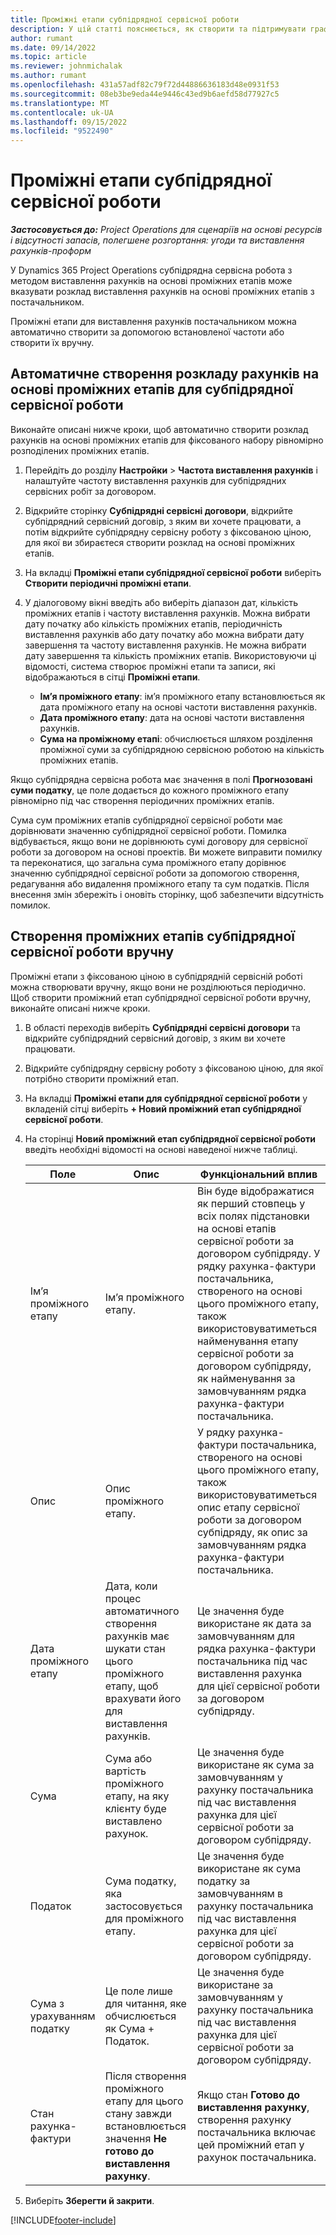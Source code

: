 ```yaml
---
title: Проміжні етапи субпідрядної сервісної роботи
description: У цій статті пояснюється, як створити та підтримувати графік рахунків-фактур на основі проміжних етапів для субпідряду з постачальником.
author: rumant
ms.date: 09/14/2022
ms.topic: article
ms.reviewer: johnmichalak
ms.author: rumant
ms.openlocfilehash: 431a57adf82c79f72d44886636183d48e0931f53
ms.sourcegitcommit: 08eb3be9eda44e9446c43ed9b6aefd58d77927c5
ms.translationtype: MT
ms.contentlocale: uk-UA
ms.lasthandoff: 09/15/2022
ms.locfileid: "9522490"
---
```

# <a name="subcontract-line-milestones"></a>Проміжні етапи субпідрядної сервісної роботи

_**Застосовується до:** Project Operations для сценаріїв на основі ресурсів і відсутності запасів, полегшене розгортання: угоди та виставлення рахунків-проформ_

У Dynamics 365 Project Operations субпідрядна сервісна робота з методом виставлення рахунків на основі проміжних етапів може вказувати розклад виставлення рахунків на основі проміжних етапів з постачальником.

Проміжні етапи для виставлення рахунків постачальником можна автоматично створити за допомогою встановленої частоти або створити їх вручну.

## <a name="automatically-create-a-milestone-based-invoice-schedule-for-a-subcontract-line"></a>Автоматичне створення розкладу рахунків на основі проміжних етапів для субпідрядної сервісної роботи

Виконайте описані нижче кроки, щоб автоматично створити розклад рахунків на основі проміжних етапів для фіксованого набору рівномірно розподілених проміжних етапів.

1. Перейдіть до розділу **Настройки** > **Частота виставлення рахунків** і налаштуйте частоту виставлення рахунків для субпідрядних сервісних робіт за договором.
2. Відкрийте сторінку **Субпідрядні сервісні договори**, відкрийте субпідрядний сервісний договір, з яким ви хочете працювати, а потім відкрийте субпідрядну сервісну роботу з фіксованою ціною, для якої ви збираєтеся створити розклад на основі проміжних етапів.
3. На вкладці **Проміжні етапи субпідрядної сервісної роботи** виберіть **Створити періодичні проміжні етапи**.
4. У діалоговому вікні введіть або виберіть діапазон дат, кількість проміжних етапів і частоту виставлення рахунків. Можна вибрати дату початку або кількість проміжних етапів, періодичність виставлення рахунків або дату початку або можна вибрати дату завершення та частоту виставлення рахунків. Не можна вибрати дату завершення та кількість проміжних етапів.
Використовуючи ці відомості, система створює проміжні етапи та записи, які відображаються в сітці **Проміжні етапи**.

   - **Ім’я проміжного етапу**: ім’я проміжного етапу встановлюється як дата проміжного етапу на основі частоти виставлення рахунків.
   - **Дата проміжного етапу**: дата на основі частоти виставлення рахунків.
   - **Сума на проміжному етапі**: обчислюється шляхом розділення проміжної суми за субпідрядною сервісною роботою на кількість проміжних етапів.

Якщо субпідрядна сервісна робота має значення в полі **Прогнозовані суми податку**, це поле додається до кожного проміжного етапу рівномірно під час створення періодичних проміжних етапів.

Сума сум проміжних етапів субпідрядної сервісної роботи має дорівнювати значенню субпідрядної сервісної роботи. Помилка відбувається, якщо вони не дорівнюють сумі договору для сервісної роботи за договором на основі проектів. Ви можете виправити помилку та переконатися, що загальна сума проміжного етапу дорівнює значенню субпідрядної сервісної роботи за допомогою створення, редагування або видалення проміжного етапу та сум податків. Після внесення змін збережіть і оновіть сторінку, щоб забезпечити відсутність помилок.

## <a name="manually-create-subcontract-line-milestones"></a>Створення проміжних етапів субпідрядної сервісної роботи вручну

Проміжні етапи з фіксованою ціною в субпідрядній сервісній роботі можна створювати вручну, якщо вони не розділюються періодично. Щоб створити проміжний етап субпідрядної сервісної роботи вручну, виконайте описані нижче кроки.

1. В області переходів виберіть **Субпідрядні сервісні договори** та відкрийте субпідрядний сервісний договір, з яким ви хочете працювати.
2. Відкрийте субпідрядну сервісну роботу з фіксованою ціною, для якої потрібно створити проміжний етап.
3. На вкладці **Проміжні етапи для субпідрядної сервісної роботи** у вкладеній сітці виберіть **+ Новий проміжний етап субпідрядної сервісної роботи**.
4. На сторінці **Новий проміжний етап субпідрядної сервісної роботи** введіть необхідні відомості на основі наведеної нижче таблиці.

    | Поле | Опис |Функціональний вплив|
    | --- | --- |----------------------|
    | Ім’я проміжного етапу | Ім’я проміжного етапу. |Він буде відображатися як перший стовпець у всіх полях підстановки на основі етапів сервісної роботи за договором субпідряду. У рядку рахунка-фактури постачальника, створеного на основі цього проміжного етапу, також використовуватиметься найменування етапу сервісної роботи за договором субпідряду, як найменування за замовчуванням рядка рахунка-фактури постачальника.|
    | Опис | Опис проміжного етапу. |У рядку рахунка-фактури постачальника, створеного на основі цього проміжного етапу, також використовуватиметься опис етапу сервісної роботи за договором субпідряду, як опис за замовчуванням рядка рахунка-фактури постачальника.|
    | Дата проміжного етапу | Дата, коли процес автоматичного створення рахунків має шукати стан цього проміжного етапу, щоб врахувати його для виставлення рахунків.| Це значення буде використане як дата за замовчуванням для рядка рахунка-фактури постачальника під час виставлення рахунка для цієї сервісної роботи за договором субпідряду. |
    | Сума | Сума або вартість проміжного етапу, на яку клієнту буде виставлено рахунок. |Це значення буде використане як сума за замовчуванням у рахунку постачальника під час виставлення рахунка для цієї сервісної роботи за договором субпідряду. |
    | Податок | Сума податку, яка застосовується для проміжного етапу.| Це значення буде використане як сума податку за замовчуванням в рахунку постачальника під час виставлення рахунка для цієї сервісної роботи за договором субпідряду. |
    | Сума з урахуванням податку | Це поле лише для читання, яке обчислюється як Сума + Податок.|Це значення буде використане за замовчуванням у рахунку постачальника під час виставлення рахунка для цієї сервісної роботи за договором субпідряду. |
    | Стан рахунка-фактури | Після створення проміжного етапу для цього стану завжди встановлюється значення **Не готово до виставлення рахунку**.|  Якщо стан **Готово до виставлення рахунку**, створення рахунку постачальника включає цей проміжний етап у рахунок постачальника. |

5. Виберіть **Зберегти й закрити**.


[!INCLUDE[footer-include](../../includes/footer-banner.md)]
